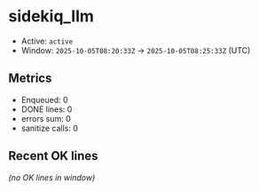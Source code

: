 # sidekiq_llm

- Active: `active`
- Window: `2025-10-05T08:20:33Z` → `2025-10-05T08:25:33Z` (UTC)

## Metrics
- Enqueued: 0
- DONE lines: 0
- errors sum: 0
- sanitize calls: 0

## Recent OK lines
_(no OK lines in window)_
